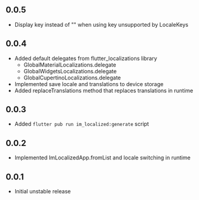 ## 0.0.5

* Display key instead of "" when using key unsupported by LocaleKeys

## 0.0.4

* Added default delegates from flutter_localizations library
  * GlobalMaterialLocalizations.delegate
  * GlobalWidgetsLocalizations.delegate
  * GlobalCupertinoLocalizations.delegate
* Implemented save locale and translations to device storage
* Added replaceTranslations method that replaces translations in runtime

## 0.0.3

* Added `flutter pub run im_localized:generate` script

## 0.0.2

* Implemented ImLocalizedApp.fromList and locale switching in runtime

## 0.0.1

* Initial unstable release
